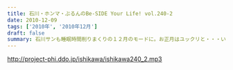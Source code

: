 ```yaml
---
title: 石川・ホンマ・ぶるんのBe-SIDE Your Life! vol.240-2
date: 2010-12-09
tags: ['2010年', '2010年12月']
draft: false
summary: 石川サンも睡眠時間削りまくりの１２月のモードに。お正月はユックリと・・・いきたいところですが、２月の１１日って意外とすぐなのでは！？という現実がっ！NAMAE
---
```


http://project-phi.ddo.jp/ishikawa/ishikawa240_2.mp3
